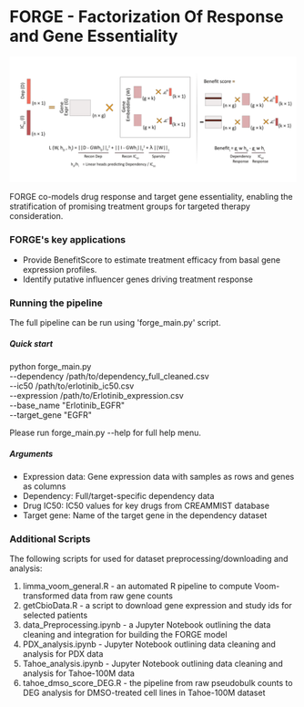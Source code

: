 
# FORGE - Factorization Of Response and Gene Essentiality

![Model Architecture](FORGE.png)

FORGE co-models drug response and target gene essentiality, enabling the stratification 
of promising treatment groups for targeted therapy consideration. 

### FORGE's key applications
- Provide BenefitScore to estimate treatment efficacy from basal gene expression profiles.
- Identify putative influencer genes driving treatment response


### Running the pipeline

The full pipeline can be run using 'forge_main.py' script. 

##### Quick start
python forge_main.py \
    --dependency /path/to/dependency_full_cleaned.csv \
    --ic50 /path/to/erlotinib_ic50.csv \
    --expression /path/to/Erlotinib_expression.csv \
    --base_name "Erlotinib_EGFR" \
    --target_gene "EGFR"
    
Please run forge_main.py --help for full help menu.

##### Arguments
  - Expression data: Gene expression data with samples as rows and genes as columns
  - Dependency: Full/target-specific dependency data
  - Drug IC50: IC50 values for key drugs from CREAMMIST database
  - Target gene: Name of the target gene in the dependency dataset

### Additional Scripts

The following scripts for used for dataset preprocessing/downloading and analysis:

1. limma_voom_general.R - an automated R pipeline to compute Voom-transformed data from raw gene counts
2. getCbioData.R - a script to download gene expression and study ids for selected patients
3. data_Preprocessing.ipynb - a Jupyter Notebook outlining the data cleaning and integration for
   building the FORGE model
4. PDX_analysis.ipynb - Jupyter Notebook outlining data cleaning and analysis for PDX data
5. Tahoe_analysis.ipynb - Jupyter Notebook outlining data cleaning and analysis for Tahoe-100M data
6. tahoe_dmso_score_DEG.R - the pipeline from raw pseudobulk counts to DEG analysis for DMSO-treated cell lines
   in Tahoe-100M dataset 



